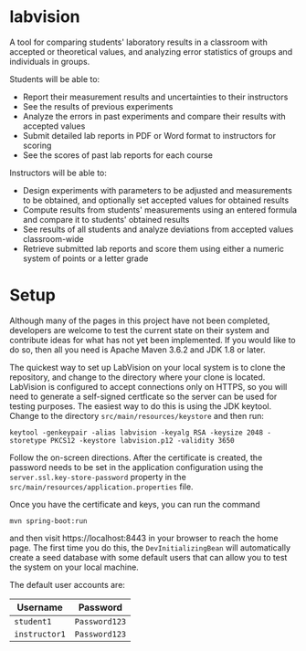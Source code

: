 # labvision
A tool for comparing students' laboratory results in a classroom with accepted or theoretical values, and analyzing error statistics of groups and individuals in groups.

Students will be able to:

* Report their measurement results and uncertainties to their instructors
* See the results of previous experiments
* Analyze the errors in past experiments and compare their results with accepted values
* Submit detailed lab reports in PDF or Word format to instructors for scoring
* See the scores of past lab reports for each course

Instructors will be able to:

* Design experiments with parameters to be adjusted and measurements to be obtained, and optionally set accepted values for obtained results
* Compute results from students' measurements using an entered formula and compare it to students' obtained results
* See results of all students and analyze deviations from accepted values classroom-wide
* Retrieve submitted lab reports and score them using either a numeric system of points or a letter grade

# Setup
Although many of the pages in this project have not been completed, developers are welcome to test the current state on their system and contribute ideas for what has not yet been implemented. If you would like to do so, then all you need is Apache Maven 3.6.2 and JDK 1.8 or later.

The quickest way to set up LabVision on your local system is to clone the repository, and change to the directory where your clone is located. LabVision is configured to accept connections only on HTTPS, so you will need to generate a self-signed certficate so the server can be used for testing purposes. The easiest way to do this is using the JDK keytool. Change to the directory `src/main/resources/keystore` and then run:

```
keytool -genkeypair -alias labvision -keyalg RSA -keysize 2048 -storetype PKCS12 -keystore labvision.p12 -validity 3650
```

Follow the on-screen directions. After the certificate is created, the password needs to be set in the application configuration using the `server.ssl.key-store-password` property in the `src/main/resources/application.properties` file.

Once you have the certificate and keys, you can run the command

```
mvn spring-boot:run
```

and then visit https://localhost:8443 in your browser to reach the home page. The first time you do this, the `DevInitializingBean` will automatically create a seed database with some default users that can allow you to test the system on your local machine.

The default user accounts are:

| Username      | Password      |
|---------------|---------------|
| `student1`    | `Password123` |
| `instructor1` | `Password123` |
